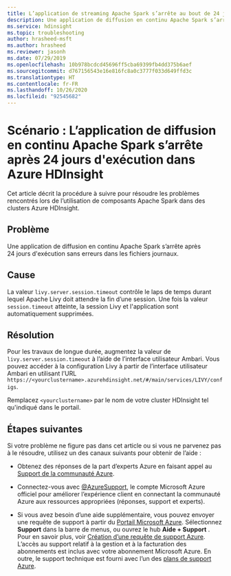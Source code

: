 ```yaml
---
title: L’application de streaming Apache Spark s’arrête au bout de 24 jours dans Azure HDInsight
description: Une application de diffusion en continu Apache Spark s’arrête après 24 jours d'exécution sans erreurs dans les fichiers journaux.
ms.service: hdinsight
ms.topic: troubleshooting
author: hrasheed-msft
ms.author: hrasheed
ms.reviewer: jasonh
ms.date: 07/29/2019
ms.openlocfilehash: 10b978bcdcd45696ff5cba69399fb4dd375b6aef
ms.sourcegitcommit: d767156543e16e816fc8a0c3777f033d649ffd3c
ms.translationtype: HT
ms.contentlocale: fr-FR
ms.lasthandoff: 10/26/2020
ms.locfileid: "92545682"
---
```

# <a name="scenario-apache-spark-streaming-application-stops-after-executing-for-24-days-in-azure-hdinsight"></a>Scénario : L’application de diffusion en continu Apache Spark s’arrête après 24 jours d'exécution dans Azure HDInsight

Cet article décrit la procédure à suivre pour résoudre les problèmes rencontrés lors de l’utilisation de composants Apache Spark dans des clusters Azure HDInsight.

## <a name="issue"></a>Problème

Une application de diffusion en continu Apache Spark s’arrête après 24 jours d'exécution sans erreurs dans les fichiers journaux.

## <a name="cause"></a>Cause

La valeur `livy.server.session.timeout` contrôle le laps de temps durant lequel Apache Livy doit attendre la fin d’une session. Une fois la valeur `session.timeout` atteinte, la session Livy et l'application sont automatiquement supprimées.

## <a name="resolution"></a>Résolution

Pour les travaux de longue durée, augmentez la valeur de `livy.server.session.timeout` à l’aide de l’interface utilisateur Ambari. Vous pouvez accéder à la configuration Livy à partir de l’interface utilisateur Ambari en utilisant l’URL `https://<yourclustername>.azurehdinsight.net/#/main/services/LIVY/configs`.

Remplacez `<yourclustername>` par le nom de votre cluster HDInsight tel qu'indiqué dans le portail.

## <a name="next-steps"></a>Étapes suivantes

Si votre problème ne figure pas dans cet article ou si vous ne parvenez pas à le résoudre, utilisez un des canaux suivants pour obtenir de l’aide :

* Obtenez des réponses de la part d’experts Azure en faisant appel au [Support de la communauté Azure](https://azure.microsoft.com/support/community/).

* Connectez-vous avec [@AzureSupport](https://twitter.com/azuresupport), le compte Microsoft Azure officiel pour améliorer l’expérience client en connectant la communauté Azure aux ressources appropriées (réponses, support et experts).

* Si vous avez besoin d’une aide supplémentaire, vous pouvez envoyer une requête de support à partir du [Portail Microsoft Azure](https://portal.azure.com/?#blade/Microsoft_Azure_Support/HelpAndSupportBlade/). Sélectionnez **Support** dans la barre de menus, ou ouvrez le hub **Aide + Support** . Pour en savoir plus, voir [Création d’une requête de support Azure](../../azure-portal/supportability/how-to-create-azure-support-request.md). L’accès au support relatif à la gestion et à la facturation des abonnements est inclus avec votre abonnement Microsoft Azure. En outre, le support technique est fourni avec l’un des [plans de support Azure](https://azure.microsoft.com/support/plans/).